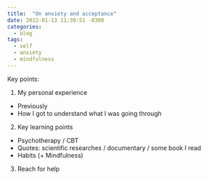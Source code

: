 ```yaml
---
title:  "On anxiety and acceptance"
date: 2022-01-13 11:39:51 -0300
categories:
  - blog
tags:
  - self
  - anxiety
  - mindfulness
---
```


Key points:
1. My personal experience
- Previously
- How I got to understand what I was going through
2. Key learning points
- Psychotherapy / CBT
- Quotes: scientific researches / documentary / some book I read
- Habits (+ Mindfulness)
3. Reach for help
